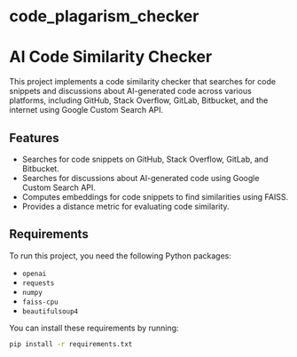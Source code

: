 # code_plagarism_checker

# AI Code Similarity Checker

This project implements a code similarity checker that searches for code snippets and discussions about AI-generated code across various platforms, including GitHub, Stack Overflow, GitLab, Bitbucket, and the internet using Google Custom Search API.

## Features

- Searches for code snippets on GitHub, Stack Overflow, GitLab, and Bitbucket.
- Searches for discussions about AI-generated code using Google Custom Search API.
- Computes embeddings for code snippets to find similarities using FAISS.
- Provides a distance metric for evaluating code similarity.

## Requirements

To run this project, you need the following Python packages:

- `openai`
- `requests`
- `numpy`
- `faiss-cpu`
- `beautifulsoup4`

You can install these requirements by running:

```bash
pip install -r requirements.txt
